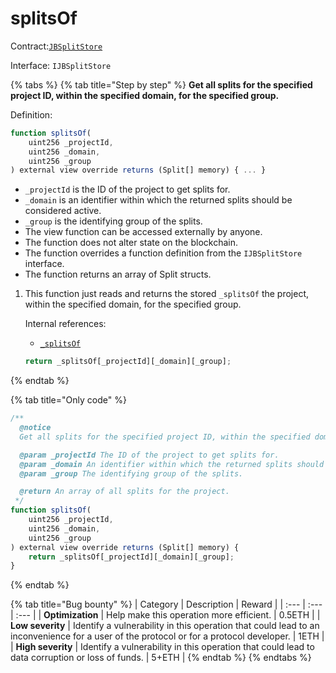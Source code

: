 # splitsOf

Contract:[`JBSplitStore`](../)​‌

Interface: `IJBSplitStore`

{% tabs %}
{% tab title="Step by step" %}
**Get all splits for the specified project ID, within the specified domain, for the specified group.**  
  
Definition:

```javascript
function splitsOf(
    uint256 _projectId,
    uint256 _domain,
    uint256 _group
) external view override returns (Split[] memory) { ... }
```

* `_projectId` is the ID of the project to get splits for.
* `_domain` is an identifier within which the returned splits should be considered active.
* `_group` is the identifying group of the splits.
* The view function can be accessed externally by anyone. 
* The function does not alter state on the blockchain.
* The function overrides a function definition from the `IJBSplitStore` interface.
* The function returns an array of Split structs.

1. This function just reads and returns the stored `_splitsOf` the project, within the specified domain, for the specified group.  


   Internal references:

   * [`_splitsOf`](../properties/_splitsof.md)

   ```javascript
   return _splitsOf[_projectId][_domain][_group];
   ```
{% endtab %}

{% tab title="Only code" %}
```javascript
/**
  @notice 
  Get all splits for the specified project ID, within the specified domain, for the specified group.

  @param _projectId The ID of the project to get splits for.
  @param _domain An identifier within which the returned splits should be considered active.
  @param _group The identifying group of the splits.

  @return An array of all splits for the project.
 */
function splitsOf(
    uint256 _projectId,
    uint256 _domain,
    uint256 _group
) external view override returns (Split[] memory) {
    return _splitsOf[_projectId][_domain][_group];
}
```
{% endtab %}

{% tab title="Bug bounty" %}
| Category | Description | Reward |
| :--- | :--- | :--- |
| **Optimization** | Help make this operation more efficient. | 0.5ETH |
| **Low severity** | Identify a vulnerability in this operation that could lead to an inconvenience for a user of the protocol or for a protocol developer. | 1ETH |
| **High severity** | Identify a vulnerability in this operation that could lead to data corruption or loss of funds. | 5+ETH |
{% endtab %}
{% endtabs %}

